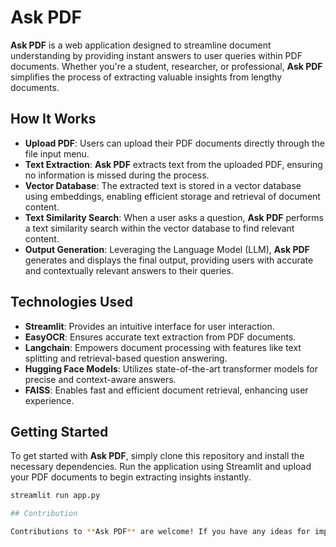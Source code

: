 # Ask PDF

**Ask PDF** is a web application designed to streamline document understanding by providing instant answers to user queries within PDF documents. Whether you're a student, researcher, or professional, **Ask PDF** simplifies the process of extracting valuable insights from lengthy documents.

## How It Works

- **Upload PDF**: Users can upload their PDF documents directly through the file input menu.
- **Text Extraction**: **Ask PDF** extracts text from the uploaded PDF, ensuring no information is missed during the process.
- **Vector Database**: The extracted text is stored in a vector database using embeddings, enabling efficient storage and retrieval of document content.
- **Text Similarity Search**: When a user asks a question, **Ask PDF** performs a text similarity search within the vector database to find relevant content.
- **Output Generation**: Leveraging the Language Model (LLM), **Ask PDF** generates and displays the final output, providing users with accurate and contextually relevant answers to their queries.

## Technologies Used

- **Streamlit**: Provides an intuitive interface for user interaction.
- **EasyOCR**: Ensures accurate text extraction from PDF documents.
- **Langchain**: Empowers document processing with features like text splitting and retrieval-based question answering.
- **Hugging Face Models**: Utilizes state-of-the-art transformer models for precise and context-aware answers.
- **FAISS**: Enables fast and efficient document retrieval, enhancing user experience.

## Getting Started

To get started with **Ask PDF**, simply clone this repository and install the necessary dependencies. Run the application using Streamlit and upload your PDF documents to begin extracting insights instantly.
```bash
streamlit run app.py

## Contribution

Contributions to **Ask PDF** are welcome! If you have any ideas for improvement or would like to report a bug, feel free to open an issue or submit a pull request.
